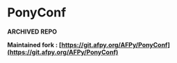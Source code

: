PonyConf
========

**ARCHIVED REPO**

**Maintained fork : [https://git.afpy.org/AFPy/PonyConf](https://git.afpy.org/AFPy/PonyConf)**
